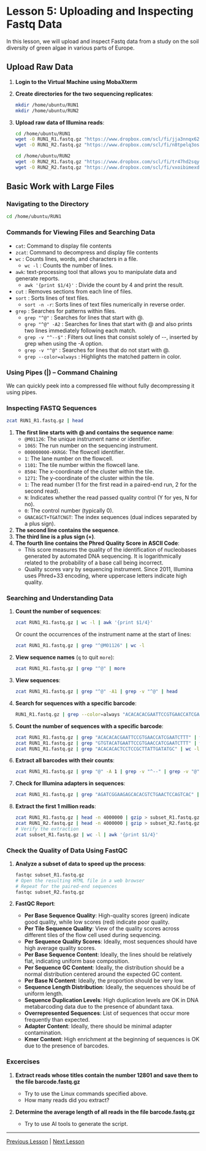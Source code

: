# Lesson 5: Uploading and Inspecting Fastq Data

In this lesson, we will upload and inspect Fastq data from a study on the soil diversity of green algae in various parts of Europe.

## Upload Raw Data

1. **Login to the Virtual Machine using MobaXterm**
2. **Create directories for the two sequencing replicates**:
   ```bash
   mkdir /home/ubuntu/RUN1
   mkdir /home/ubuntu/RUN2
   ```

3. **Upload raw data of Illumina reads**:

   ```bash
   cd /home/ubuntu/RUN1
   wget -O RUN1_R1.fastq.gz "https://www.dropbox.com/scl/fi/jja3nnqx62jf6ejrjchv0/220902_SN1126_A_L001_AUHP-8_AdapterTrimmed_R1.fastq.gz?rlkey=759uxqy4nobgf6fjnuis0deit&st=6btho73u&dl=0"
   wget -O RUN1_R2.fastq.gz "https://www.dropbox.com/scl/fi/n8tpelq3osyrly13ph2el/220902_SN1126_A_L001_AUHP-8_AdapterTrimmed_R2.fastq.gz?rlkey=oiw4r8ia7m47upgjkghrl8bvv&st=e5vht8w6&dl=0"
   ```

   ```bash
   cd /home/ubuntu/RUN2
   wget -O RUN2_R1.fastq.gz "https://www.dropbox.com/scl/fi/tr47hd2sqynqcmsijavf5/221122_SN6662_A_L001_AUHP-11_AdapterTrimmed_R1.fastq.gz?rlkey=3ovavfp2rny1couc2415whhbh&st=dyk2ohfi&dl=0"
   wget -O RUN2_R2.fastq.gz "https://www.dropbox.com/scl/fi/vxoibimexd7667e9do1lv/221122_SN6662_A_L001_AUHP-11_AdapterTrimmed_R2.fastq.gz?rlkey=2qad5249c1lscce7xf5aqzhea&st=zt3r97ni&dl=0"
   ```

## Basic Work with Large Files

### Navigating to the Directory
```bash
cd /home/ubuntu/RUN1
```


### Commands for Viewing Files and Searching Data
- `cat`: Command to display file contents
- `zcat`: Command to decompress and display file contents
- `wc` : Counts lines, words, and characters in a file.
   - `wc -l` : Counts the number of lines.
- `awk`: text-processing tool that allows you to manipulate data and generate reports.
   - `awk '{print $1/4}'` : Divide the count by 4 and print the result.
- `cut` : Removes sections from each line of files.
- `sort` : Sorts lines of text files.
   - `sort -n -r`: Sorts lines of text files numerically in reverse order. 
- `grep` : Searches for patterns within files.
   - `grep "^@"` : Searches for lines that start with @.
   - `grep "^@" -A2` : Searches for lines that start with @ and also prints two lines immediately following each match.
   - `grep -v "^--$"` : Filters out lines that consist solely of --, inserted by grep when using the -A option.
   - `grep -v "^@"` : Searches for lines that do not start with @.
   - `grep --color=always` : Highlights the matched pattern in color.
   

### Using Pipes (|) – Command Chaining

We can quickly peek into a compressed file without fully decompressing it using pipes.


### Inspecting FASTQ Sequences
```bash
zcat RUN1_R1.fastq.gz | head
```

1. **The first line starts with @ and contains the sequence name**:
   - `@M01126`: The unique instrument name or identifier.
   - `1065`: The run number on the sequencing instrument.
   - `000000000-KKRG6`: The flowcell identifier.
   - `1`: The lane number on the flowcell.
   - `1101`: The tile number within the flowcell lane.
   - `8504`: The x-coordinate of the cluster within the tile.
   - `1271`: The y-coordinate of the cluster within the tile.
   - `1`: The read number (1 for the first read in a paired-end run, 2 for the second read).
   - `N`: Indicates whether the read passed quality control (Y for yes, N for no).
   - `0`: The control number (typically 0).
   - `GNACAGCT+TGATCNGT`: The index sequences (dual indices separated by a plus sign).
2. **The second line contains the sequence**.
3. **The third line is a plus sign (+)**.
4. **The fourth line contains the Phred Quality Score in ASCII Code**:
   - This score measures the quality of the identification of nucleobases generated by automated DNA sequencing. It is logarithmically related to the probability of a base call being incorrect.
   - Quality scores vary by sequencing instrument. Since 2011, Illumina uses Phred+33 encoding, where uppercase letters indicate high quality.

### Searching and Understanding Data

1. **Count the number of sequences**:
   ```bash
   zcat RUN1_R1.fastq.gz | wc -l | awk '{print $1/4}'
   ```
   Or count the occurrences of the instrument name at the start of lines:
   ```bash
   zcat RUN1_R1.fastq.gz | grep "^@M01126" | wc -l
   ```

2. **View sequence names** (`q` to quit `more`):
   ```bash
   zcat RUN1_R1.fastq.gz | grep "^@" | more
   ```

3. **View sequences**:
   ```bash
   zcat RUN1_R1.fastq.gz | grep "^@" -A1 | grep -v "^@" | head
   ```

4. **Search for sequences with a specific barcode**:
   ```bash
   RUN1_R1.fastq.gz | grep --color=always "ACACACACGAATTCCGTGAACCATCGAATCTTT" | more
   ```

5. **Count the number of sequences with a specific barcode**:
   ```bash
   zcat RUN1_R1.fastq.gz | grep "ACACACACGAATTCCGTGAACCATCGAATCTTT" | wc -l
   zcat RUN1_R1.fastq.gz | grep "GTGTACATGAATTCCGTGAACCATCGAATCTTT" | wc -l
   zcat RUN1_R1.fastq.gz | grep "ACACACACTCCTCCGCTTATTGATATGC" | wc -l
   ```

6. **Extract all barcodes with their counts**:
   ```bash
   zcat RUN1_R1.fastq.gz | grep "@" -A 1 | grep -v "^--" | grep -v "@" | cut -c 4-11 | sort | uniq -c | sort -n -r
   ```

7. **Check for Illumina adapters in sequences**:
   ```bash
   zcat RUN1_R1.fastq.gz | grep "AGATCGGAAGAGCACACGTCTGAACTCCAGTCAC" | wc -l
   ```

8. **Extract the first 1 million reads**:
   ```bash
   zcat RUN1_R1.fastq.gz | head -n 4000000 | gzip > subset_R1.fastq.gz
   zcat RUN1_R2.fastq.gz | head -n 4000000 | gzip > subset_R2.fastq.gz
   # Verify the extraction
   zcat subset_R1.fastq.gz | wc -l | awk '{print $1/4}'
   ```

### Check the Quality of Data Using FastQC

1. **Analyze a subset of data to speed up the process**:
   ```bash
   fastqc subset_R1.fastq.gz
   # Open the resulting HTML file in a web browser
   # Repeat for the paired-end sequences
   fastqc subset_R2.fastq.gz
   ```

2. **FastQC Report**:
   - **Per Base Sequence Quality**: High-quality scores (green) indicate good quality, while low scores (red) indicate poor quality.
   - **Per Tile Sequence Quality**: View of the quality scores across different tiles of the flow cell used during sequencing.
   - **Per Sequence Quality Scores**: Ideally, most sequences should have high average quality scores.
   - **Per Base Sequence Content**: Ideally, the lines should be relatively flat, indicating uniform base composition.
   - **Per Sequence GC Content**: Ideally, the distribution should be a normal distribution centered around the expected GC content.
   - **Per Base N Content**: Ideally, the proportion should be very low.
   - **Sequence Length Distribution**: Ideally, the sequences should be of uniform length.
   - **Sequence Duplication Levels**: High duplication levels are OK in DNA metabarcoding data due to the presence of abundant taxa.
   - **Overrepresented Sequences**: List of sequences that occur more frequently than expected.
   - **Adapter Content**: Ideally, there should be minimal adapter contamination.
   - **Kmer Content**: High enrichment at the beginning of sequences is OK due to the presence of barcodes.

### Excercises

1. **Extract reads whose titles contain the number 12801 and save them to the file barcode.fastq.gz**
   - Try to use the Linux commands specified above.
   - How many reads did you extract?

2. **Determine the average length of all reads in the file barcode.fastq.gz**
   - Try to use AI tools to generate the script.



---

[Previous Lesson](../lesson4/lesson4.md) | [Next Lesson](../lesson6/lesson6.md)
